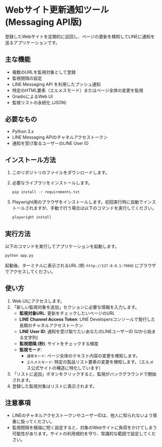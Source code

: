 # Webサイト更新通知ツール (Messaging API版)

登録したWebサイトを定期的に巡回し、ページの更新を検知してLINEに通知を送るアプリケーションです。

## 主な機能

- 複数のURLを監視対象として登録
- 監視間隔の設定
- LINE Messaging API を利用したプッシュ通知
- 特定のHTML要素（エルメスモード）またはページ全体の変更を監視
- GradioによるWeb UI
- 監視リストの永続化 (JSON)

## 必要なもの

- Python 3.x
- LINE Messaging APIのチャネルアクセストークン
- 通知を受け取るユーザーのLINE User ID

## インストール方法

1. このリポジトリのファイルをダウンロードします。

2. 必要なライブラリをインストールします。
   ```bash
   pip install -r requirements.txt
   ```

3. Playwright用のブラウザをインストールします。初回実行時に自動でインストールされますが、手動で行う場合は以下のコマンドを実行してください。
   ```bash
   playwright install
   ```

## 実行方法

以下のコマンドを実行してアプリケーションを起動します。

```bash
python app.py
```

起動後、ターミナルに表示されるURL (例: `http://127.0.0.1:7860`) にブラウザでアクセスしてください。

## 使い方

1. Web UIにアクセスします。
2. 「新しい監視対象を追加」セクションに必要な情報を入力します。
   - **監視対象URL**: 更新をチェックしたいページのURL
   - **LINE Channel Access Token**: LINE Developersコンソールで発行した長期のチャネルアクセストークン
   - **LINE User ID**: 通知を受け取りたいあなたのLINEユーザーID (Uから始まる文字列)
   - **監視間隔 (秒)**: サイトをチェックする頻度
   - **監視モード**: 
     - `通常モード`: ページ全体のテキスト内容の変更を検知します。
     - `エルメスモード`: 特定の製品リスト要素の変更を検知します。（エルメス公式サイトの構造に特化しています）
3. 「リストに追加」ボタンをクリックすると、監視がバックグラウンドで開始されます。
4. 登録した監視対象はリストに表示されます。

## 注意事項

- LINEのチャネルアクセストークンやユーザーIDは、他人に知られないよう慎重に扱ってください。
- 監視間隔を極端に短く設定すると、対象のWebサイトに負荷をかけてしまう可能性があります。サイトの利用規約を守り、常識的な範囲で設定してください。
